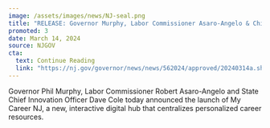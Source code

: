 ```yaml
---
image: /assets/images/news/NJ-seal.png
title: "RELEASE: Governor Murphy, Labor Commissioner Asaro-Angelo & Chief Innovation Officer Cole Announce Launch of My Career NJ"
promoted: 3
date: March 14, 2024 
source: NJGOV
cta:
  text: Continue Reading
  link: "https://nj.gov/governor/news/news/562024/approved/20240314a.shtml"
---
```


Governor Phil Murphy, Labor Commissioner Robert Asaro-Angelo and State Chief Innovation Officer Dave Cole today announced the launch of My Career NJ, a new, interactive digital hub that centralizes personalized career resources.
